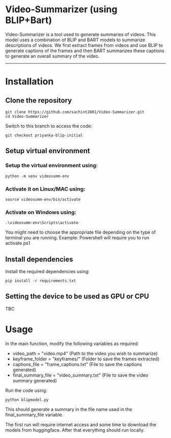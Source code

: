 # Video-Summarizer (using BLIP+Bart)

Video-Summarizer is a tool used to generate summaries of videos. This model uses a combination of BLIP and BART models to summarize descriptions of videos. We first extract frames from videos and use BLIP to generate captions of the frames and then BART summarizes these captions to generate an overall summary of the video.

---

# Installation

## Clone the repository

```
git clone https://github.com/sachint2001/Video-Summarizer.git
cd Video-Summarizer
```

Switch to this branch to access the code:
```
git checkout priyanka-blip-initial
```


## Setup virtual environment

### Setup the virtual environment using:
```
python -m venv videosumm-env
```

### Activate it on Linux/MAC using:

```
source videosumm-env/bin/activate  
```

### Activate on Windows using: 

```
.\videosumm-env\Scripts\activate
```  
You might need to choose the appropriate file depending on the type of terminal you are running. Example: Powershell will require you to run activate.ps1

## Install dependencies

Install the required dependencies using:

```
pip install -r requirements.txt
```

## Setting the device to be used as GPU or CPU
TBC

# Usage

In the main function, modify the following variables as required:

- video_path = "video.mp4" (Path to the video you wish to summarize)
- keyframe_folder = "keyframes/" (Folder to save the frames extracted)
- captions_file = "frame_captions.txt" (File to save the captions generated)
- final_summary_file = "video_summary.txt" (File to save the video summary generated)

Run the code using:

```
python blipmodel.py
```
This should generate a summary in the file name used in the final_summary_file variable.

The first run will require internet access and some time to download the models from huggingface. After that everything should run locally.